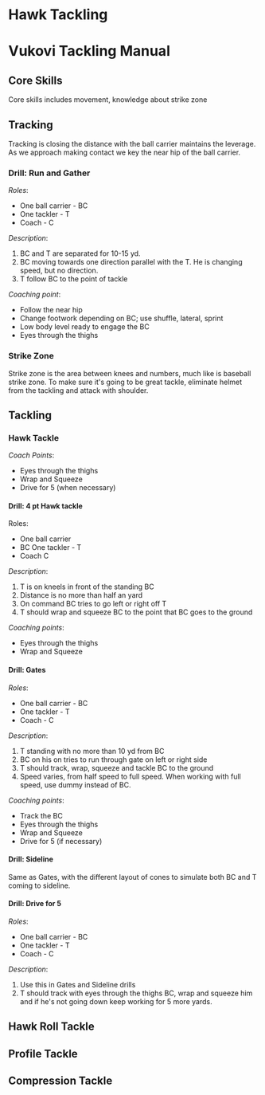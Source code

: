 # Hawk Tackling
# Vukovi Tackling Manual

## Core Skills

Core skills includes movement, knowledge about strike zone

## Tracking

Tracking is closing the distance with the ball carrier maintains the leverage.
As we approach making contact we key the near hip of the ball carrier.

### Drill: Run and Gather

*Roles*:

- One ball carrier - BC
- One tackler - T
- Coach - C

*Description*:

1. BC and T are separated for 10-15 yd.
2. BC moving towards one direction parallel with the T. He is changing speed, but no direction.
3. T follow BC to the point of tackle

*Coaching point*:

- Follow the near hip
- Change footwork depending on BC; use shuffle, lateral, sprint
- Low body level ready to engage the BC
- Eyes through the thighs

### Strike Zone

Strike zone is the area between knees and numbers, much like is baseball strike
zone. To make sure it's going to be great tackle, eliminate helmet from the
tackling and attack with shoulder.

## Tackling

### Hawk Tackle

*Coach Points*:

- Eyes through the thighs
- Wrap and Squeeze
- Drive for 5 (when necessary)

#### Drill: 4 pt Hawk tackle

Roles:
- One ball carrier
- BC One tackler - T
- Coach C

*Description*:

1. T is on kneels in front of the standing BC
2. Distance is no more than half an yard
3. On command BC tries to go left or right off T
4. T should wrap and squeeze BC to the point that BC goes to the ground

*Coaching points*:
- Eyes through the thighs
- Wrap and Squeeze

#### Drill: Gates

*Roles*:

- One ball carrier - BC
- One tackler - T
- Coach - C

*Description*:

1. T standing with no more than 10 yd from BC
2. BC on his on tries to run through gate on left or right side
3. T should track, wrap, squeeze and tackle BC to the ground
4. Speed varies, from half speed to full speed. When working with full speed,
   use dummy instead of BC.

*Coaching points*:

- Track the BC
- Eyes through the thighs
- Wrap and Squeeze
- Drive for 5 (if necessary)

#### Drill: Sideline

Same as Gates, with the different layout of cones to simulate both BC and
T coming to sideline.

#### Drill: Drive for 5

*Roles*:

- One ball carrier - BC
- One tackler - T
- Coach - C

*Description*:

1. Use this in Gates and Sideline drills
2. T should track with eyes through the thighs BC, wrap and squeeze him and if
   he's not going down keep working for 5 more yards.

## Hawk Roll Tackle

## Profile Tackle

## Compression Tackle
